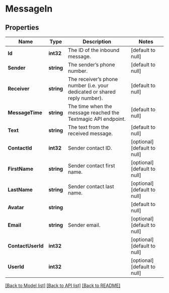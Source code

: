 # MessageIn

## Properties
Name | Type | Description | Notes
------------ | ------------- | ------------- | -------------
**Id** | **int32** | The ID of the inbound message. | [default to null]
**Sender** | **string** | The sender’s phone number. | [default to null]
**Receiver** | **string** | The receiver’s phone number (i.e. your dedicated or shared reply number). | [default to null]
**MessageTime** | **string** | The time when the message reached the Textmagic API endpoint. | [default to null]
**Text** | **string** | The text from the received message. | [default to null]
**ContactId** | **int32** | Sender contact ID. | [optional] [default to null]
**FirstName** | **string** | Sender contact first name. | [optional] [default to null]
**LastName** | **string** | Sender contact last name. | [optional] [default to null]
**Avatar** | **string** |  | [default to null]
**Email** | **string** | Sender email. | [optional] [default to null]
**ContactUserId** | **int32** |  | [optional] [default to null]
**UserId** | **int32** |  | [optional] [default to null]

[[Back to Model list]](../README.md#documentation-for-models) [[Back to API list]](../README.md#documentation-for-api-endpoints) [[Back to README]](../README.md)


